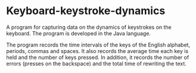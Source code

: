 # Keyboard-keystroke-dynamics
A program for capturing data on the dynamics of keystrokes on the keyboard. The program is developed in the Java language.

The program records the time intervals of the keys of the English alphabet, periods, commas and spaces. It also records the average time each key is held and the number of keys pressed. In addition, it records the number of errors (presses on the backspace) and the total time of rewriting the text.
